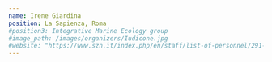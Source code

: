 ```yaml
---
name: Irene Giardina
position: La Sapienza, Roma
#position3: Integrative Marine Ecology group
#image_path: /images/organizers/Iudicone.jpg
#website: "https://www.szn.it/index.php/en/staff/list-of-personnel/291-iudicone-daniele/457-iudicone-daniele"
---
```

